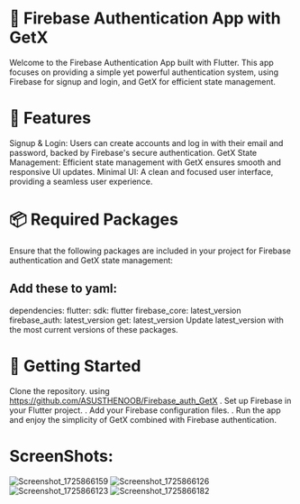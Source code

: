# 🔑 Firebase Authentication App with GetX
Welcome to the Firebase Authentication App built with Flutter. This app focuses on providing a simple yet powerful authentication system, using Firebase for signup and login, and GetX for efficient state management.

# 🌟 Features
Signup & Login: Users can create accounts and log in with their email and password, backed by Firebase's secure authentication.
GetX State Management: Efficient state management with GetX ensures smooth and responsive UI updates.
Minimal UI: A clean and focused user interface, providing a seamless user experience.
# 📦 Required Packages
Ensure that the following packages are included in your project for Firebase authentication and GetX state management:

## Add these to yaml:
dependencies:
  flutter:
  sdk: flutter
  firebase_core: latest_version
  firebase_auth: latest_version
  get: latest_version
Update latest_version with the most current versions of these packages.

# 🚀 Getting Started
Clone the repository. using https://github.com/ASUSTHENOOB/Firebase_auth_GetX
. Set up Firebase in your Flutter project.
.  Add your Firebase configuration files.
.  Run the app and enjoy the simplicity of GetX combined with Firebase authentication.
# ScreenShots:
![Screenshot_1725866159](https://github.com/user-attachments/assets/958cccd6-de62-4113-873b-b63edf3ed50d)
![Screenshot_1725866126](https://github.com/user-attachments/assets/51fb6843-5858-4670-ad78-f6c3390d8ed8)
![Screenshot_1725866123](https://github.com/user-attachments/assets/250c9bd4-094a-42d8-b19c-2a44742e7fd7)
![Screenshot_1725866182](https://github.com/user-attachments/assets/19a6b046-b90c-4fcf-a1e3-f47b58de546f)





